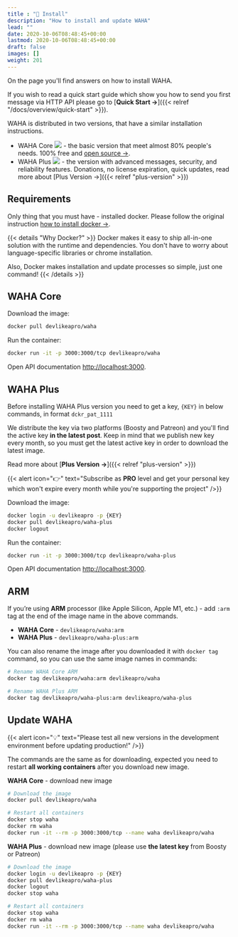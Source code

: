 ```yaml
---
title : "🔧 Install"
description: "How to install and update WAHA"
lead: ""
date: 2020-10-06T08:48:45+00:00
lastmod: 2020-10-06T08:48:45+00:00
draft: false
images: []
weight: 201
---
```


On the page you'll find answers on how to install WAHA.

If you wish to read a quick start guide which show you how to send you first message via HTTP API
please go to [**Quick Start ->**]({{< relref "/docs/overview/quick-start" >}}).

WAHA is distributed in two versions, that have a similar installation instructions.
- WAHA Core ![](/images/versions/core.png) - the basic version that meet almost 80% people's needs. 100% free and [open source ->](https://github.com/devlikeapro/waha).
- WAHA Plus ![](/images/versions/plus.png) - the version with advanced messages, security, and reliability features. Donations, no license expiration, quick updates, read more about [Plus Version →]({{< relref "plus-version" >}})

## Requirements

Only thing that you must have - installed docker. Please follow the original
instruction <a href="https://docs.docker.com/get-docker/" target="_blank" rel="noopener">how to install docker -></a>.

{{< details "Why Docker?" >}}
Docker makes it easy to ship all-in-one solution with the runtime and dependencies. You don't have to worry about
language-specific libraries or chrome installation.

Also, Docker makes installation and update processes so simple, just one command!
{{< /details >}}

## WAHA Core
Download the image:
```bash
docker pull devlikeapro/waha
```

Run the container:
```bash
docker run -it -p 3000:3000/tcp devlikeapro/waha
```

Open API documentation [http://localhost:3000](http://localhost:3000).

## WAHA Plus
Before installing WAHA Plus version you need to get a key, `{KEY}` in below commands, in format `dckr_pat_1111`

We distribute the key via two platforms (Boosty and Patreon) and you'll find the active key **in the latest post**.
Keep in mind that we publish new key every month, so you must get the latest active key in order to download
the latest image.

Read more about [**Plus Version →**]({{< relref "plus-version" >}})

{{< alert icon="👉" text="Subscribe as **PRO** level and get your personal key which won't expire every month while you're supporting the project" />}}

Download the image:
```bash
docker login -u devlikeapro -p {KEY}
docker pull devlikeapro/waha-plus
docker logout
```

Run the container:
```bash
docker run -it -p 3000:3000/tcp devlikeapro/waha-plus
```

Open API documentation [http://localhost:3000](http://localhost:3000).

## ARM
If you’re using **ARM** processor (like Apple Silicon, Apple M1, etc.) - add `:arm` tag at the end of the image name in the above commands.
- **WAHA Core** - `devlikeapro/waha:arm`
- **WAHA Plus** - `devlikeapro/waha-plus:arm`

You can also rename the image after you downloaded it with `docker tag` command,
so you can use the same image names in commands:
```bash
# Rename WAHA Core ARM
docker tag devlikeapro/waha:arm devlikeapro/waha

# Rename WAHA Plus ARM
docker tag devlikeapro/waha-plus:arm devlikeapro/waha-plus
```


## Update WAHA
{{< alert icon="💡" text="Please test all new versions in the development environment before updating production!" />}}

The commands are the same as for downloading, expected you need to restart **all working containers** after you download new image.

**WAHA Core** - download new image
```bash
# Download the image
docker pull devlikeapro/waha

# Restart all containers
docker stop waha
docker rm waha
docker run -it --rm -p 3000:3000/tcp --name waha devlikeapro/waha
```

**WAHA Plus** - download new image (please use **the latest key** from Boosty or Patreon)
```bash
# Download the image
docker login -u devlikeapro -p {KEY}
docker pull devlikeapro/waha-plus
docker logout
docker stop waha

# Restart all containers
docker stop waha
docker rm waha
docker run -it --rm -p 3000:3000/tcp --name waha devlikeapro/waha
```
